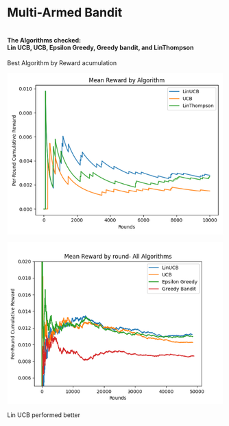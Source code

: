 <h1> Multi-Armed Bandit <h1>

<h4> The Algorithms checked: <br>
 Lin UCB, UCB, 
 Epsilon Greedy, Greedy bandit, and LinThompson</h4>

Best Algorithm by Reward acumulation


![myplot](myplot.png)


![all_algo_offline_200k_zoom](all_algo_offline_200k_zoom.png)

Lin UCB performed better

